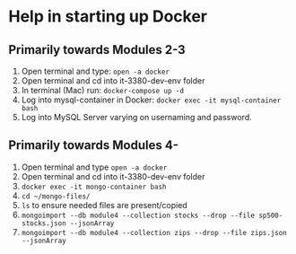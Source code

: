 # Help in starting up Docker
## Primarily towards Modules 2-3

1. Open terminal and type: ```open -a docker```
2. Open terminal and cd into it-3380-dev-env folder
3. In terminal (Mac) run: ```docker-compose up -d```
4. Log into mysql-container in Docker: ```docker exec -it mysql-container bash```
5. Log into MySQL Server varying on usernaming and password.

## Primarily towards Modules 4-
1. Open terminal and type ```open -a docker```
2. Open terminal and cd into it-3380-dev-env folder
3. ```docker exec -it mongo-container bash```
4. ```cd ~/mongo-files/```
5. ```ls``` to ensure needed files are present/copied
6. ```mongoimport --db module4 --collection stocks --drop --file sp500-stocks.json --jsonArray```
7. ```mongoimport --db module4 --collection zips --drop --file zips.json --jsonArray```
